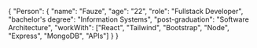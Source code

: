 {
  "Person": {
      "name": "Fauze",
      "age": "22",
      "role": "Fullstack Developer",
      "bachelor's degree": "Information Systems",
      "post-graduation": "Software Architecture",
      "workWith": ["React", "Tailwind", "Bootstrap", "Node", "Express", "MongoDB", "APIs"]
    }
}

